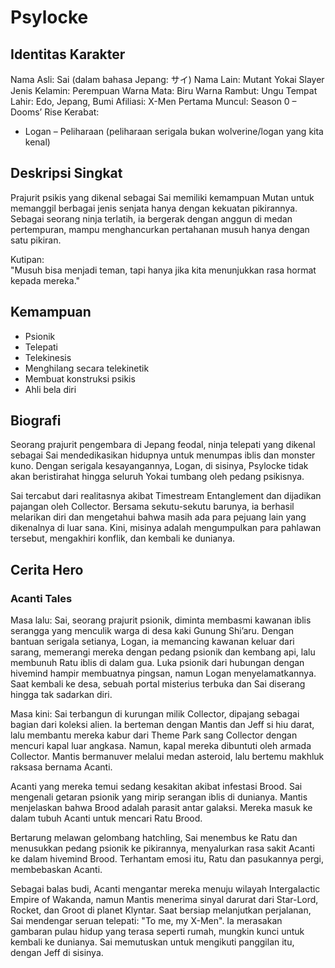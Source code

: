 # Psylocke

## Identitas Karakter

Nama Asli: Sai (dalam bahasa Jepang: サイ)
Nama Lain: Mutant Yokai Slayer
Jenis Kelamin: Perempuan
Warna Mata: Biru
Warna Rambut: Ungu
Tempat Lahir: Edo, Jepang, Bumi
Afiliasi: X-Men
Pertama Muncul: Season 0 – Dooms’ Rise 
Kerabat:
- Logan – Peliharaan (peliharaan serigala bukan wolverine/logan yang kita kenal)

## Deskripsi Singkat

Prajurit psikis yang dikenal sebagai Sai memiliki kemampuan Mutan untuk memanggil berbagai jenis senjata hanya dengan kekuatan pikirannya. Sebagai seorang ninja terlatih, ia bergerak dengan anggun di medan pertempuran, mampu menghancurkan pertahanan musuh hanya dengan satu pikiran.

Kutipan:  
"Musuh bisa menjadi teman, tapi hanya jika kita menunjukkan rasa hormat kepada mereka."

## Kemampuan

- Psionik
- Telepati
- Telekinesis
- Menghilang secara telekinetik
- Membuat konstruksi psikis
- Ahli bela diri


## Biografi

Seorang prajurit pengembara di Jepang feodal, ninja telepati yang dikenal sebagai Sai mendedikasikan hidupnya untuk menumpas iblis dan monster kuno. Dengan serigala kesayangannya, Logan, di sisinya, Psylocke tidak akan beristirahat hingga seluruh Yokai tumbang oleh pedang psikisnya.

Sai tercabut dari realitasnya akibat Timestream Entanglement dan dijadikan pajangan oleh Collector. Bersama sekutu-sekutu barunya, ia berhasil melarikan diri dan mengetahui bahwa masih ada para pejuang lain yang dikenalnya di luar sana. Kini, misinya adalah mengumpulkan para pahlawan tersebut, mengakhiri konflik, dan kembali ke dunianya.

## Cerita Hero

### Acanti Tales
Masa lalu:
Sai, seorang prajurit psionik, diminta membasmi kawanan iblis serangga yang menculik warga di desa kaki Gunung Shi’aru. Dengan bantuan serigala setianya, Logan, ia memancing kawanan keluar dari sarang, memerangi mereka dengan pedang psionik dan kembang api, lalu membunuh Ratu iblis di dalam gua. Luka psionik dari hubungan dengan hivemind hampir membuatnya pingsan, namun Logan menyelamatkannya. Saat kembali ke desa, sebuah portal misterius terbuka dan Sai diserang hingga tak sadarkan diri.

Masa kini:
Sai terbangun di kurungan milik Collector, dipajang sebagai bagian dari koleksi alien. Ia berteman dengan Mantis dan Jeff si hiu darat, lalu membantu mereka kabur dari Theme Park sang Collector dengan mencuri kapal luar angkasa. Namun, kapal mereka dibuntuti oleh armada Collector. Mantis bermanuver melalui medan asteroid, lalu bertemu makhluk raksasa bernama Acanti.

Acanti yang mereka temui sedang kesakitan akibat infestasi Brood. Sai mengenali getaran psionik yang mirip serangan iblis di dunianya. Mantis menjelaskan bahwa Brood adalah parasit antar galaksi. Mereka masuk ke dalam tubuh Acanti untuk mencari Ratu Brood.

Bertarung melawan gelombang hatchling, Sai menembus ke Ratu dan menusukkan pedang psionik ke pikirannya, menyalurkan rasa sakit Acanti ke dalam hivemind Brood. Terhantam emosi itu, Ratu dan pasukannya pergi, membebaskan Acanti.

Sebagai balas budi, Acanti mengantar mereka menuju wilayah Intergalactic Empire of Wakanda, namun Mantis menerima sinyal darurat dari Star-Lord, Rocket, dan Groot di planet Klyntar. Saat bersiap melanjutkan perjalanan, Sai mendengar seruan telepati: "To me, my X-Men". Ia merasakan gambaran pulau hidup yang terasa seperti rumah, mungkin kunci untuk kembali ke dunianya. Sai memutuskan untuk mengikuti panggilan itu, dengan Jeff di sisinya.